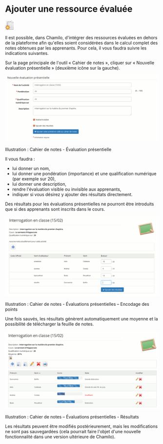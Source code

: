 # Ajouter une ressource évaluée

![](../../.gitbook/assets/new_evaluation.png)

Il est possible, dans Chamilo, d'intégrer des ressources évaluées en dehors de la plateforme afin qu'elles soient considérées dans le calcul complet des notes obtenues par les apprenants. Pour cela, il vous faudra suivre les indications suivantes.

Sur la page principale de l'outil « Cahier de notes », cliquer sur « Nouvelle évaluation présentielle » \(deuxième icône sur la gauche\).

![](../../.gitbook/assets/image176%20%281%29.png)

Illustration : Cahier de notes - Évaluation présentielle

Il vous faudra :

* lui donner un nom,
* lui donner une pondération \(importance\) et une qualification numérique \(par exemple sur 20\),
* lui donner une description,
* rendre l'évaluation visible ou invisible aux apprenants,
* indiquer si vous désirez y ajouter des résultats directement.

Des résultats pour les évaluations présentielles ne pourront être introduits que si des apprenants sont inscrits dans le cours.

![](../../.gitbook/assets/image175%20%281%29.png)

Illustration : Cahier de notes - Évaluations présentielles – Encodage des points

Une fois sauvés, les résultats génèrent automatiquement une moyenne et la possibilité de télécharger la feuille de notes.

![](../../.gitbook/assets/image177%20%281%29.png)

Illustration : Cahier de notes – Évaluations présentielles - Résultats

Les résultats peuvent être modifiés postérieurement, mais les modifications ne sont pas sauvegardées \(cela pourrait faire l'objet d'une nouvelle fonctionnalité dans une version ultérieure de Chamilo\).

